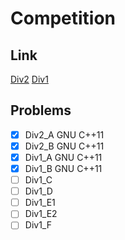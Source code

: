 # Competition

## Link

[Div2](https://codeforces.com/contest/1337)
[Div1](https://codeforces.com/contest/1336)

## Problems

 * [x] Div2_A GNU C++11
 * [x] Div2_B GNU C++11
 * [x] Div1_A GNU C++11
 * [x] Div1_B GNU C++11
 * [ ] Div1_C
 * [ ] Div1_D
 * [ ] Div1_E1
 * [ ] Div1_E2
 * [ ] Div1_F
